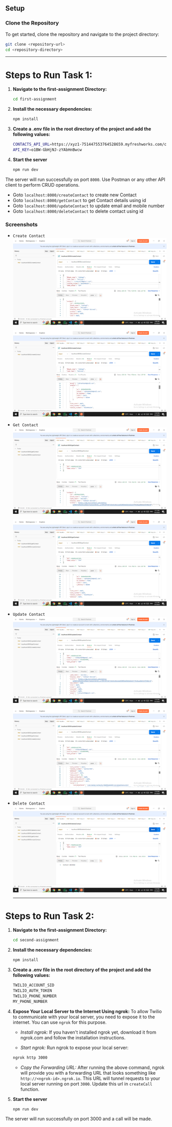 ## Setup

### Clone the Repository

To get started, clone the repository and navigate to the project directory:

  ```sh
  git clone <repository-url>
  cd <repository-directory>
  ```
---
# Steps to Run Task 1:

1. **Navigate to the first-assignment Directory:**
    ```sh
    cd first-assignment
    ```
2. **Install the necessary dependencies:**
    ```sh
    npm install
    ```
3.  **Create a .env file in the root directory of the project and add the following values:**
     ```sh
     CONTACTS_API_URL=https://xyz1-751447553764528659.myfreshworks.com/crm/sales/api/contacts
     API_KEY=o1BW-GbHjNJ-zYAbHnBwcw
     ```
4. **Start the server**
    ```sh
    npm run dev
    ```
The server will run successfully on port `8000`. Use Postman or any other API client to perform CRUD operations. 
- Goto `localhost:8000/createContact` to create new Contact
- Goto `localhost:8000/getContact` to get Contact details using id
- Goto `localhost:8000/updateContact` to update email and mobile number
- Goto `localhost:8000/deleteContact` to delete contact using id

### Screenshots

- `Create Contact`
  ![](https://github.com/VibhashDwivedi/Interactly-Assignment/blob/main/Screenshots/Screenshot%20(321).png?raw=true)
  
  ![](https://github.com/VibhashDwivedi/Interactly-Assignment/blob/main/Screenshots/Screenshot%20(322).png?raw=true)

- `Get Contact`
  ![](https://github.com/VibhashDwivedi/Interactly-Assignment/blob/main/Screenshots/Screenshot%20(323).png?raw=true)

  ![](https://github.com/VibhashDwivedi/Interactly-Assignment/blob/main/Screenshots/Screenshot%20(324).png?raw=true)

- `Update Contact`
  ![](https://github.com/VibhashDwivedi/Interactly-Assignment/blob/main/Screenshots/Screenshot%20(325).png?raw=true)

  ![](https://github.com/VibhashDwivedi/Interactly-Assignment/blob/main/Screenshots/Screenshot%20(326).png?raw=true)

- `Delete Contact`
  ![](https://github.com/VibhashDwivedi/Interactly-Assignment/blob/main/Screenshots/Screenshot%20(327).png?raw=true)

  ---
  

# Steps to Run Task 2:

1. **Navigate to the first-assignment Directory:**
    ```sh
    cd second-assignment
    ```
2. **Install the necessary dependencies:**
    ```sh
    npm install
    ```
3.  **Create a .env file in the root directory of the project and add the following values:**
     ```sh
     TWILIO_ACCOUNT_SID
     TWILIO_AUTH_TOKEN
     TWILIO_PHONE_NUMBER
     MY_PHONE_NUMBER
     ```

4. **Expose Your Local Server to the Internet Using ngrok:**
   To allow Twilio to communicate with your local server, you need to expose it to the internet. You can use `ngrok` for this purpose.

    - *Install ngrok:* 
    If you haven't installed ngrok yet, download it from ngrok.com and follow the installation instructions.

    - *Start ngrok:*
    Run ngrok to expose your local server:
    ```sh
    ngrok http 3000
    ```

    - *Copy the Forwarding URL:*
     After running the above command, ngrok will provide you with a forwarding URL that looks something like `http://<ngrok-id>.ngrok.io`. This URL will tunnel requests to your local server running on port `3000`. Update this url in `createCall` function.

5. **Start the server**
    ```sh
    npm run dev
    ```
The server will run successfully on port 3000 and a call will be made.
